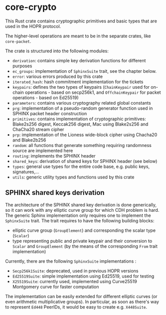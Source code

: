 # core-crypto

This Rust crate contains cryptographic primitives and basic types that
are used in the HOPR protocol.

The higher-level operations are meant to be in the separate crates, like `core-packet`.

The crate is structured into the following modules:

- `derivation`:  contains simple key derivation functions for different purposes
- `ec_groups`: implementation of `SphinxSuite` trait, see the chapter below.
- `error`: various errors produced by this crate
- `iterated_hash`: hash commitment implementation for the tickets
- `keypairs`: defines the two types of keypairs (`ChainKeypair` used for on-chain operations - based on secp256k1, and `OffchainKeypair` for packet operations - based on Ed25519)
- `parameters`: contains various cryptography related global constants
- `prg`: implementation of a pseudo-random generator function used in SPHINX packet header construction
- `primitives`: contains implementation of cryptographic primitives: Blake2s256 digest, Keccak256 digest, Mac using Blake2s256 and ChaCha20 stream cipher 
- `prp`: implementation of the Lioness wide-block cipher using Chacha20 and Blake2b256
- `random`: all functions that generate something requiring randomness source are implemented here
- `routing`: implements the SPHINX header
- `shared_keys`: derivation of shared keys for SPHINX header (see below)
- `types`: general use types for the entire code base, e.g. public keys, signatures,...
- `utils`: generic utility types and functions used by this crate

## SPHINX shared keys derivation

The architecture of the SPHINX shared key derivation is done generically, so it can work with any elliptic curve group for which CDH problem is
hard. The generic Sphinx implementation only requires one to implement the `SphinxSuite` trait.
The trait requires to have the following building blocks:
- elliptic curve group (`GroupElement`) and corresponding the scalar type (`Scalar`)
- type representing public and private keypair and their conversion to `Scalar` and `GroupElement` (by the means of the corresponding `From` trait implementation)

Currently, there are the following `SphinxSuite` implementations :
- `Secp256k1Suite`: deprecated, used in previous HOPR versions
- `Ed25519Suite`: simple implementation using Ed25519, used for testing
- `X25519Suite`: currently used, implemented using Curve25519 Montgomery curve for faster computation

The implementation can be easily extended for different elliptic curves (or even arithmetic multiplicative groups).
In particular, as soon as there's way to represent `Ed448` PeerIDs, it would be easy to create e.g. `X448Suite`.